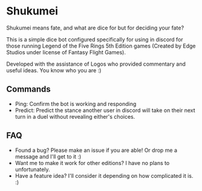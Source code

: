 # Shukumei

Shukumei means fate, and what are dice for but for deciding your fate?

This is a simple dice bot configured specifically for using in discord for those running Legend of the Five Rings 5th Edition games (Created by Edge Studios under license of Fantasy Flight Games). 

Developed with the assistance of Logos who provided commentary and useful ideas. You know who you are :)

## Commands

* Ping: Confirm the bot is working and responding
* Predict: Predict the stance another user in discord will take on their next turn in a duel without revealing either's choices.

## FAQ

* Found a bug? Please make an issue if you are able! Or drop me a message and I'll get to it :)
* Want me to make it work for other editions? I have no plans to unfortunately.
* Have a feature idea? I'll consider it depending on how complicated it is. :)
